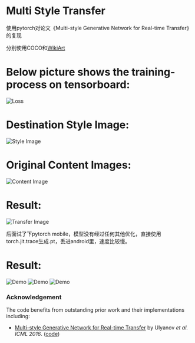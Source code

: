 # Multi Style Transfer
使用pytorch对论文《Multi-style Generative Network for Real-time Transfer》的复现

分别使用COCO和[WikiArt](https://www.kaggle.com/c/painter-by-numbers/data)


# Below picture shows the training-process on tensorboard:
![Loss](images/loss.jpg)

# Destination Style Image:
![Style Image](images/style1.png)
# Original Content Images:
![Content Image](images/content1.png)
# Result:
![Transfer Image](images/transfer1.png)

后面试了下pytorch mobile，模型没有经过任何其他优化，直接使用torch.jit.trace生成.pt，丢进android里，速度比较慢。
# Result:
![Demo](images/show1.jpeg)
![Demo](images/show2.jpeg)
![Demo](images/show3.jpeg)

### Acknowledgement
The code benefits from outstanding prior work and their implementations including:
- [Multi-style Generative Network for Real-time Transfer](https://arxiv.org/pdf/1703.06953.pdf) by Ulyanov *et al. ICML 2016*. ([code](https://github.com/zhanghang1989/PyTorch-Multi-Style-Transfer))







